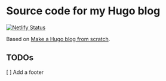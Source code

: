 # Source code for my Hugo blog


[![Netlify Status](https://api.netlify.com/api/v1/badges/4d037972-0e14-4840-8844-bb1917d2052c/deploy-status)](https://app.netlify.com/sites/eloquent-williams-ee2061/deploys)

Based on [Make a Hugo blog from scratch](https://zwbetz.com/make-a-hugo-blog-from-scratch/).

## TODOs

[ ] Add a footer

